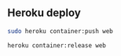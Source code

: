 ## Heroku deploy
```bash
sudo heroku container:push web
```
```bash
heroku container:release web
```
